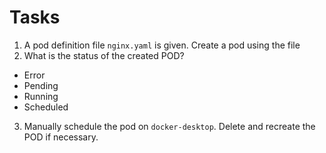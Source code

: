 # Tasks

1. A pod definition file `nginx.yaml` is given.  Create a pod using the file
2. What is the status of the created POD?
* Error
* Pending
* Running
* Scheduled
3. Manually schedule the pod on `docker-desktop`.  Delete and recreate the POD if necessary.